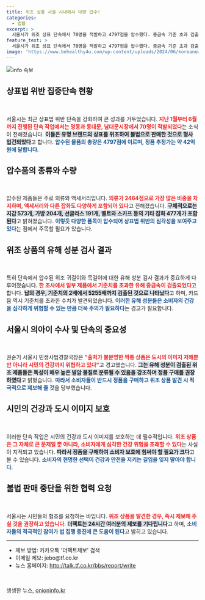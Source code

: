 ```yaml
---
title: 위조 상품 서울 시내에서 대량 압수!
categories:
  - 법률
excerpt: >
  서울시가 위조 상표 단속에서 70명을 적발하고 4797점을 압수했다. 중금속 기준 초과 검출된 짝퉁 제품이 시민 건강을 위협한다며, 권순기 국장은 정품 구매를 강조했다. 당신의 안전을 지키기 위해 꼭 클릭해보세요!
feature_text: >
  서울시가 위조 상표 단속에서 70명을 적발하고 4797점을 압수했다. 중금속 기준 초과 검출된 짝퉁 제품이 시민 건강을 위협한다며, 권순기 국장은 정품 구매를 강조했다. 당신의 안전을 지키기 위해 꼭 클릭해보세요!
image: 'https://www.behealthy4u.com/wp-content/uploads/2024/06/koreanews.jpg'
---
```


<p><img src="https://www.behealthy4u.com/wp-content/uploads/2024/06/koreanews.jpg" alt="info 속보" /></p>

<h2 data-ke-size="size26">상표법 위반 집중단속 현황</h2>

<p data-ke-size="size16">&nbsp;</p>

<p>서울시는 최근 상표법 위반 단속을 강화하여 큰 성과를 거두었습니다. <b><span style="color: #ee2323;">지난 1월부터 6월까지 진행된 단속 작업에서는 명동과 동대문, 남대문시장에서 70명이 적발되었다</span></b>는 소식이 전해졌습니다. <b><span style="background-color: #21538527;">이들은 유명 브랜드의 상표를 위조하여 불법으로 판매한 것으로 형사 입건되었다</span></b>고 합니다. <b><span style="color: #1a5490;">압수된 물품의 총량은 4797점에 이르며, 정품 추정가는 약 42억 원에 달합니다</span></b>.</p>

<h2 data-ke-size="size26">압수품의 종류와 수량</h2>

<p data-ke-size="size16">&nbsp;</p>

<p>압수된 제품들은 주로 의류와 액세서리입니다. <b><span style="color: #ee2323;">의류가 2464점으로 가장 많은 비중을 차지하며, 액세서리와 다른 잡화도 다양하게 포함되어 있다</span></b>고 전해졌습니다. <b><span style="background-color: #21538527;">구체적으로는 지갑 573개, 가방 204개, 선글라스 191개, 벨트와 스카프 등의 기타 잡화 477개가 포함된다</span></b>고 밝혀졌습니다. <b><span style="color: #1a5490;">이렇듯 다양한 품목이 압수되어 상표법 위반의 심각성을 보여주고 있다</span></b>는 점에서 주목할 필요가 있습니다.</p>

<h2 data-ke-size="size26">위조 상품의 유해 성분 검사 결과</h2>

<p data-ke-size="size16">&nbsp;</p>

<p>특히 단속에서 압수된 위조 귀걸이와 목걸이에 대한 유해 성분 검사 결과가 중요하게 다루어졌습니다. <b><span style="color: #ee2323;">한 조사에서 일부 제품에서 기준치를 초과한 유해 중금속이 검출되었다</span></b>고 합니다. <b><span style="background-color: #21538527;">납의 경우, 기준치의 2배에서 5255배까지 검출된 것으로 나타났다</span></b>고 하며, 카드뮴 역시 기준치를 초과한 수치가 발견되었습니다. <b><span style="color: #1a5490;">이러한 유해 성분들은 소비자의 건강을 심각하게 위협할 수 있는 만큼 더욱 주의가 필요하다</span></b>는 경고가 필요합니다.</p>

<h2 data-ke-size="size26">서울시 의아이 수사 및 단속의 중요성</h2>

<p data-ke-size="size16">&nbsp;</p>

<p>권순기 서울시 민생사법경찰국장은 <b><span style="color: #ee2323;">"출처가 불분명한 짝퉁 상품은 도시의 이미지 저해뿐만 아니라 시민의 건강까지 위협하고 있다"</span></b>고 경고했습니다. <b><span style="background-color: #21538527;">그는 유해 성분이 검출된 위조 제품들은 독성이 매우 높은 발암 물질로 분류될 수 있음을 강조하며 정품 구매를 권장하였다</span></b>고 밝혔습니다. <b><span style="color: #1a5490;">따라서 소비자들이 반드시 정품을 구매하고 위조 상품 발견 시 적극적으로 제보해 줄 것</span></b>을 당부했습니다.</p>

<h2 data-ke-size="size26">시민의 건강과 도시 이미지 보호</h2>

<p data-ke-size="size16">&nbsp;</p>

<p>이러한 단속 작업은 시민의 건강과 도시 이미지를 보호하는 데 필수적입니다. <b><span style="color: #ee2323;">위조 상품은 그 자체로 큰 문제일 뿐 아니라, 소비자에게 심각한 건강 위험을 초래할 수 있다</span></b>는 사실이 지적되고 있습니다. <b><span style="background-color: #21538527;">따라서 정품을 구매하여 소비자 보호에 힘써야 할 필요가 크다</span></b>고 볼 수 있습니다. <b><span style="color: #1a5490;">소비자의 현명한 선택이 건강과 안전을 지키는 길임을 잊지 말아야 합니다</span></b>.</p>

<h2 data-ke-size="size26">불법 판매 중단을 위한 협력 요청</h2>

<p data-ke-size="size16">&nbsp;</p>

<p>서울시는 시민들의 협조를 요청하는 바입니다. <b><span style="color: #ee2323;">위조 상품을 발견한 경우, 즉시 제보해 주실 것을 권장하고 있습니다</span></b>. <b><span style="background-color: #21538527;">더팩트는 24시간 여러분의 제보를 기다립니다</span></b>고 하며, <b><span style="color: #1a5490;">소비자들의 적극적인 참여가 법 집행 증진에 큰 도움이 된다</span></b>고 밝히고 있습니다.</p>

<hr>

<ul>
<li>제보 방법: 카카오톡 '더팩트제보' 검색</li>
<li>이메일 제보: jebo@tf.co.kr</li>
<li>뉴스 홈페이지: <a href="http://talk.tf.co.kr/bbs/report/write">http://talk.tf.co.kr/bbs/report/write</a></li>
</ul>

<p data-ke-size="size16">&nbsp;</p>
생생한 뉴스, <a href="https://onioninfo.kr" rel="dofollow">onioninfo.kr</a>



